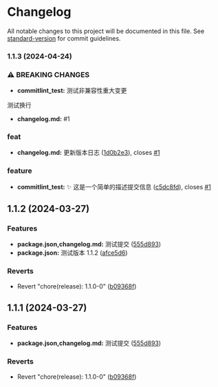 # Changelog

All notable changes to this project will be documented in this file. See [standard-version](https://github.com/conventional-changelog/standard-version) for commit guidelines.

### 1.1.3 (2024-04-24)

### ⚠ BREAKING CHANGES

- **commitlint_test:** 测试非兼容性重大变更

测试换行

- **changelog.md:** #1

### feat

- **changelog.md:** 更新版本日志 ([1d0b2e3](https://github.com/TuoYingtao/springcloud-config/commit/1d0b2e3de8a40c7258cf00be8846bc2fc7358bb0)), closes [#1](https://github.com/TuoYingtao/springcloud-config/issues/1)

### feature

- **commitlint_test:** :sparkles: 这是一个简单的描述提交信息 ([c5dc8fd](https://github.com/TuoYingtao/springcloud-config/commit/c5dc8fd525ff9417156016c7a6167c761665d24e)), closes [#1](https://github.com/TuoYingtao/springcloud-config/issues/1)

## 1.1.2 (2024-03-27)

### Features

- **package.json,changelog.md:** 测试提交 ([555d893](https://github.com/TuoYingtao/springcloud-config/commit/555d893bda4a31a9855d5ea37baa5b7015e7605a))
- **package.json:** 测试版本 1.1.2 ([afce5d6](https://github.com/TuoYingtao/springcloud-config/commit/afce5d6a3eea3feb2f4d936fa6e299439ea039ca))

### Reverts

- Revert "chore(release): 1.1.0-0" ([b09368f](https://github.com/TuoYingtao/springcloud-config/commit/b09368f5b2cf1ce6250834271e6fd9ad6a095728))

## 1.1.1 (2024-03-27)

### Features

- **package.json,changelog.md:** 测试提交 ([555d893](https://github.com/TuoYingtao/springcloud-config/commit/555d893bda4a31a9855d5ea37baa5b7015e7605a))

### Reverts

- Revert "chore(release): 1.1.0-0" ([b09368f](https://github.com/TuoYingtao/springcloud-config/commit/b09368f5b2cf1ce6250834271e6fd9ad6a095728))
